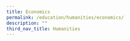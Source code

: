 ```yaml
---
title: Economics
permalink: /education/humanities/economics/
description: ""
third_nav_title: Humanities
---
```

